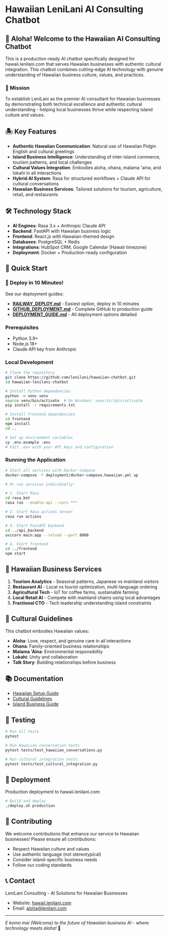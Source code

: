 # Hawaiian LeniLani AI Consulting Chatbot

## 🌺 Aloha! Welcome to the Hawaiian AI Consulting Chatbot

This is a production-ready AI chatbot specifically designed for hawaii.lenilani.com that serves Hawaiian businesses with authentic cultural integration. This chatbot combines cutting-edge AI technology with genuine understanding of Hawaiian business culture, values, and practices.

### 🎯 Mission
To establish LeniLani as the premier AI consultant for Hawaiian businesses by demonstrating both technical excellence and authentic cultural understanding - helping local businesses thrive while respecting island culture and values.

## 🏝️ Key Features

- **Authentic Hawaiian Communication**: Natural use of Hawaiian Pidgin English and cultural greetings
- **Island Business Intelligence**: Understanding of inter-island commerce, tourism patterns, and local challenges
- **Cultural Values Integration**: Embodies aloha, ohana, malama 'aina, and lokahi in all interactions
- **Hybrid AI System**: Rasa for structured workflows + Claude API for cultural conversations
- **Hawaiian Business Services**: Tailored solutions for tourism, agriculture, retail, and restaurants

## 🛠️ Technology Stack

- **AI Engines**: Rasa 3.x + Anthropic Claude API
- **Backend**: FastAPI with Hawaiian business logic
- **Frontend**: React.js with Hawaiian-themed design
- **Databases**: PostgreSQL + Redis
- **Integrations**: HubSpot CRM, Google Calendar (Hawaii timezone)
- **Deployment**: Docker + Production-ready configuration

## 🚀 Quick Start

### 🌟 Deploy in 10 Minutes!

See our deployment guides:
- **[RAILWAY_DEPLOY.md](./RAILWAY_DEPLOY.md)** - Easiest option, deploy in 10 minutes
- **[GITHUB_DEPLOYMENT.md](./GITHUB_DEPLOYMENT.md)** - Complete GitHub to production guide
- **[DEPLOYMENT_GUIDE.md](./DEPLOYMENT_GUIDE.md)** - All deployment options detailed

### Prerequisites
- Python 3.9+
- Node.js 18+
- Claude API key from Anthropic

### Local Development

```bash
# Clone the repository
git clone https://github.com/lenilani/hawaiian-chatbot.git
cd hawaiian-lenilani-chatbot

# Install Python dependencies
python -m venv venv
source venv/bin/activate  # On Windows: venv\Scripts\activate
pip install -r requirements.txt

# Install frontend dependencies
cd frontend
npm install
cd ..

# Set up environment variables
cp .env.example .env
# Edit .env with your API keys and configuration
```

### Running the Application

```bash
# Start all services with Docker Compose
docker-compose -f deployment/docker-compose.hawaiian.yml up

# Or run services individually:

# 1. Start Rasa
cd rasa_bot
rasa run --enable-api --cors "*"

# 2. Start Rasa actions server
rasa run actions

# 3. Start FastAPI backend
cd ../api_backend
uvicorn main:app --reload --port 8000

# 4. Start frontend
cd ../frontend
npm start
```

## 🌴 Hawaiian Business Services

1. **Tourism Analytics** - Seasonal patterns, Japanese vs mainland visitors
2. **Restaurant AI** - Local vs tourist optimization, multi-language ordering
3. **Agricultural Tech** - IoT for coffee farms, sustainable farming
4. **Local Retail AI** - Compete with mainland chains using local advantages
5. **Fractional CTO** - Tech leadership understanding island constraints

## 🤝 Cultural Guidelines

This chatbot embodies Hawaiian values:
- **Aloha**: Love, respect, and genuine care in all interactions
- **Ohana**: Family-oriented business relationships
- **Malama 'Aina**: Environmental responsibility
- **Lokahi**: Unity and collaboration
- **Talk Story**: Building relationships before business

## 📚 Documentation

- [Hawaiian Setup Guide](docs/HAWAIIAN_SETUP.md)
- [Cultural Guidelines](docs/CULTURAL_GUIDELINES.md)
- [Island Business Guide](docs/ISLAND_BUSINESS_GUIDE.md)

## 🧪 Testing

```bash
# Run all tests
pytest

# Run Hawaiian conversation tests
pytest tests/test_hawaiian_conversations.py

# Run cultural integration tests
pytest tests/test_cultural_integration.py
```

## 🌊 Deployment

Production deployment to hawaii.lenilani.com:

```bash
# Build and deploy
./deploy.sh production
```

## 🌺 Contributing

We welcome contributions that enhance our service to Hawaiian businesses! Please ensure all contributions:
- Respect Hawaiian culture and values
- Use authentic language (not stereotypical)
- Consider island-specific business needs
- Follow our coding standards

## 📞 Contact

LeniLani Consulting - AI Solutions for Hawaiian Businesses
- Website: [hawaii.lenilani.com](https://hawaii.lenilani.com)
- Email: aloha@lenilani.com

---

*E komo mai (Welcome) to the future of Hawaiian business AI - where technology meets aloha!* 🌺